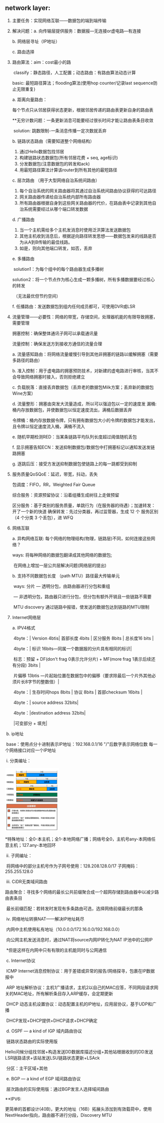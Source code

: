 ## network layer:

1. 主要任务：实现网络互联——数据包的端到端传输

2. 解决问题：a. 向传输层提供服务：数据报—无连接or虚电路—有连接

   b. 网络层寻址（IP地址）   

   c. 路由选择 

3. 路由算法：aim：cost最小的路

   ​		    classify：静态路径，人工配置；动态路由：有路由算法动态计算

   basic: 最短路径算法；flooding算法(使用hop counter/记录last sequence防止无限重复)

   a. 距离向量路由：

   ​	每个节点只从邻居获得状态更新，根据邻居传递的路由表更新自身的路由表

   ​	**无穷计数问题：一条更新消息可能要经过很长时间才能让路由表条目收敛

   ​		solution: 跳数限制-一条消息传播一定次数就丢弃

   b. 链路状态路由（需要知道整个网络结构）

   1) 通过Hello数据包找邻居
   2) 构建链路状态数据包(所有邻居花费 + seq, age标识)
   3) 分发数据包(注意数据包的转发和ack) 
   4) 用最短路径算法计算该router到所有其他的最短路径

   c. 层次路由 （用于大型网络自治系统间路由）

   1. 每个自治系统的网关路由器将其通过自治系统间路由协议获得的可达路径
   2. 网关路由器传递给自治系统内部所有路由器
   3. 所有路由器根据自身到这些网关路由器的代价，在路由表中记录到其他自治系统需要经过从哪个端口转发数据

   d. 广播路由

   	1. 当一个主机需给多个主机发消息时使用泛洪算法发送数据包
   	1. 其他主机收到消息后，根据逆向路径转发思想——数据包发来的线路是否为从A到B传输的最佳线路。
   	1. 如是，则向其他端口转发，如否，丢弃

   e. 多播路由

   ​	solution1：为每个组中的每个路由器生成多播树

   ​	solution2：将一个节点作为核心生成一颗多播树，所有多播数据要经过核心的转发

   ​			（无法最优但节约空间）

   f. 任播路由：发送数据包到组内任何成员都可，可使用DVR或LSR

4. 流量管理——必要性：网络的带宽，存储空间，处理器机能的有限导致拥塞，需要管理

   拥塞控制：确保整体通讯子网可以承载通讯量

   流量控制：确保发送方到接收方通信的流量合理

   a. 流量感知路由：将网络流量缓慢引导到其他非拥塞的链路以缓解拥塞（需要多路径的路由）

   b. 准入控制：用于虚电路的拥塞预防技术，对新建的虚电路进行审核，当其不会导致网络拥塞时接入，否则拒绝建立

   c. 负载脱落：直接丢弃数据包（丢弃老的数据包Milk方案；丢弃新的数据包Wine方案）

   d. 流量整形：拥塞由突发大流量造成，所以可以强迫包以一定的速度发
       漏桶: 桶内存放数据包，并使数据包以恒定速度流出，满桶后数据丢弃

   ​    令牌桶：桶内存放数据令牌，只有拥有数据包大小的令牌的数据包才能发出，且令牌以恒定速度流入桶，满桶不流入

   e. 随机早期检测RED：当某条链路平均队列长度超过阈值随机丢包

   f. 显示拥塞告知ECN：发送抑制数据包/数据包中打拥塞标记以通知发送发链路拥塞

   g. 逐跳后压：接受方发送抑制数据包使链路上的每一跳都受到抑制

5. 服务质量QoSQoE：延迟，带宽，抖动，丢失

   包调度：FIFO，RR，Weighted Fair Queue

   综合服务：资源预留协议：沿着组播生成树往上走做预留

   区分服务：基于类别的服务质量，单跳行为（在服务器的待遇）；加速转发：开了一个新的快道 确保转发：先过分类器，再过监管器，生成 12 个 服务区别（4 个分类 3 个丢包），进 WFQ

6. 网络互联

   a. 异构网络互联: 每个网络的物理结构(物理，链路层)不同，如何连接这些网络？ 

   ways: 将每种网络的数据包翻译成其他网络的数据包; 

   ​	   在网络上增加一层公共层解决问题(网络层的提出)

   b. 支持不同数据包长度 （path MTU）路径最大传输单元

   ​	ways: 分片 — 透明分包，由路由器进行分包和重组

   ​			— 非透明分包，路由器只进行分包，但分包有额外开销且一些链路不需要

   ​		   MTU discovery 通过链路中报错，使发送的数据包达到链路的MTU限制

7. Internet网络层

   a. IPV4格式

   ​	4byte：| Version 4btis| 首部长度 4bits | 区分服务 8bits | 总长度16 bits |

   ​	4byte：| 标识 16bits—同属一个数据报的分片具有相同的标识|

   ​	标志：预留 + DF(don't frag 0表示允许分片) + MF(more frag 1表示后续还有分段) 3bits | 

   ​	片偏移 13btis —片起始位置在数据包中的偏移（要求除最后一个片外其他必须片长8字节的整数倍）|

   ​	4byte：| 生存时间hops 8bits | 协议 8bits | 首部checksum 16bits  |   

   ​	4byte：| source address 32bits|

   ​	4byte：|destination address 32bits|

   ​	|可变部分 + 填充|

​	b. ip地址

​		base：使用点分十进制表示IP地址：192.168.0.1/16 "/"后数字表示网络位数  每一个网络接口对应一个IP地址

​		i. 分类编址：

​		<img src=".\images\image-20231223192528756.png" alt="image-20231223192528756" style="zoom:20%;" />

​		*特殊地址：全0-本主机；全1-本地网络广播；网络号全0，主机号any-本网络任意主机；127.any-本地回环

​		ii. 子网编址：

​		将网络中的部分主机号作为子网号使用：128.208.128.0/17 子网掩码：255.255.128.0

​		iii. CiDR无类域间路由

​		路由聚合：寻找多个网络的最长公共前缀聚合成一个超网存储到路由器中以减少路由表条目

​		最长前缀匹配：若转发时发现有多条路由可选，选择网络前缀最长的那条

​		iv. 网络地址转换NAT——解决IP地址耗尽

​		内网中主机使用私有地址（10.0.0.0/172.16.0.0/192.168.0.0）

​		向公网主机发送消息时，通过NAT将source内网IP转化为NAT IP池中的公网IP

​		*但是这样在内网中只有有限的主机能同时与公网通信

​	c. Internet协议

​		ICMP Internet消息控制协议：用于差错或异常的报告/网络探寻，包裹在IP数据报中

​		ARP 地址解析协议：主机1广播请求，主机2以自己的MAC应答，不同网段请求网关的MAC地址，所有解析条目存入ARP缓存，会定期更新

​		DHCP 动态主机设置协议：动态配置主机的IP地址，应用层协议，基于UDP和广播

​		DHCP发现+DHCP提供+DHCP请求+DHCP确定

​	d. OSPF — a kind of IGP 域内路由协议

​		链路状态路由的实际使用版

​		Hello问候分组找邻居+构造发送DD数据库描述分组+其他站根据收到的DD发送LSR链路请求+该站发送LSU链路状态更新+LSAck

​	分区：主干区域+其他

​	e. BGP — a kind of EGP 域间路由协议

​		层次路由的实际使用版：通过BGP发言人选择域间路由

**IPV6:

​	更简单的首都设计(40B)，更大的地址（16B）拓展头添加到有效载荷中，使用NextHeader指向，路由器不进行分段，Discovery MTU

​		



​		 